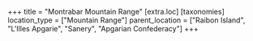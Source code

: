 +++
title = "Montrabar Mountain Range"
[extra.loc]
[taxonomies]
location_type = ["Mountain Range"]
parent_location = ["Raibon Island", "L'Illes Apgarie", "Sanery", "Apgarian Confederacy"]
+++

